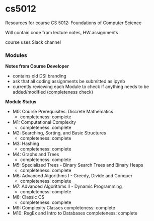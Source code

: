 # cs5012

Resources for course CS 5012: Foundations of Computer Science 

Will contain code from lecture notes, HW assignments

course uses Slack channel

### Modules

**Notes from Course Developer**
- contains old DSI branding
- ask that all coding assignments be submitted as ipynb
- currently reviewing each Module to check if anything needs to be added/modified (completeness check)

**Module Status**

- M0: Course Prerequisites: Discrete Mathematics
  - completeness: complete
- M1: Computational Complexity
  - completeness: complete
- M2: Searching, Sorting, and Basic Structures
  - completeness: complete
- M3: Hashing
  - completeness: complete
- M4: Graphs and Trees
  - completeness: complete
- M5: Specialized Trees - Binary Search Trees and Binary Heaps
  - completeness: complete
- M6: Advanced Algorithms I - Greedy, Divide and Conquer
  - completeness: complete
- M7: Advanced Algorithms II - Dynamic Programming
  - completeness: complete
- M8: Classic CS
  - completeness: complete
- M9: Complexity Classes
completeness: complete
- M10: RegEx and Intro to Databases
completeness: complete
